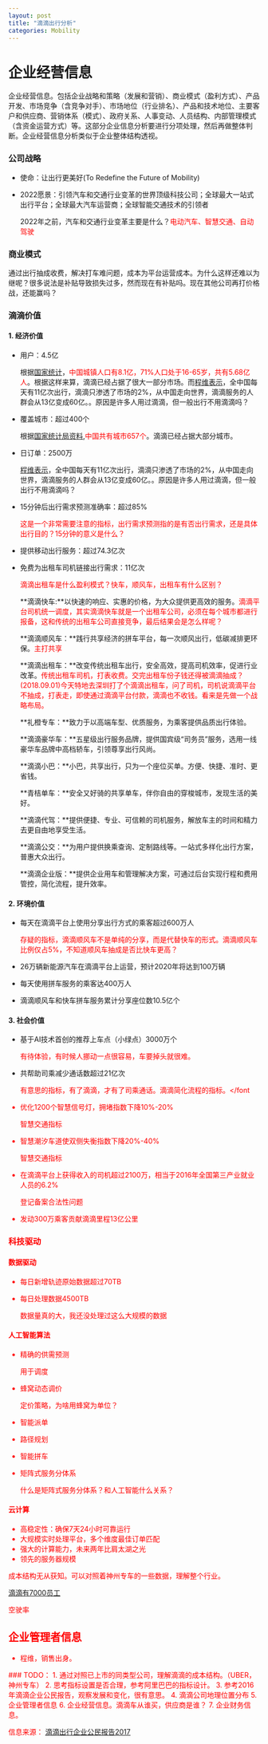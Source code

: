 ```yaml
---
layout: post
title: "滴滴出行分析"
categories: Mobility
---
```


# 企业经营信息

企业经营信息。包括企业战略和策略（发展和营销）、商业模式（盈利方式）、产品开发、市场竞争（含竞争对手）、市场地位（行业排名）、产品和技术地位、主要客户和供应商、营销体系（模式）、政府关系、人事变动、人员结构、内部管理模式（含资金运营方式）等。这部分企业信息分析要进行分项处理，然后再做整体判断。企业经营信息分析类似于企业整体结构透视。

### 公司战略
- 使命：让出行更美好(To Redefine the Future of Mobility)
- 2022愿景：引领汽车和交通行业变革的世界顶级科技公司；全球最大一站式出行平台；全球最大汽车运营商；全球智能交通技术的引领者

    2022年之前，汽车和交通行业变革主要是什么？<font color="red">电动汽车、智慧交通、自动驾驶</font>

### 商业模式
通过出行抽成收费，解决打车难问题，成本为平台运营成本。为什么这样还难以为继呢？很多说法是补贴导致损失过多，然而现在有补贴吗。现在其他公司再打价格战，还能赢吗？

### 滴滴价值
#### 1. 经济价值
- 用户：4.5亿  

    根据[国家统计](http://www.gov.cn/xinwen/2018-02/28/content_5269506.htm)，<font color="red">中国城镇人口有8.1亿，71%人口处于16-65岁，共有5.68亿人</font>。根据这样来算，滴滴已经占据了很大一部分市场。而[程维表示](http://www.pinchain.com/article/153931)，全中国每天有11亿次出行，滴滴只渗透了市场的2%，从中国走向世界，滴滴服务的人群会从13亿变成60亿。。原因是许多人用过滴滴，但一般出行不用滴滴吗？

- 覆盖城市：超过400个

    根据[国家统计局资料](http://news.163.com/17/0712/00/CP3SPPFT000187VI.html),<font color='red'>中国共有城市657个</font>。滴滴已经占据大部分城市。

- 日订单：2500万

    [程维表示](http://www.pinchain.com/article/153931)，全中国每天有11亿次出行，滴滴只渗透了市场的2%，从中国走向世界，滴滴服务的人群会从13亿变成60亿。。原因是许多人用过滴滴，但一般出行不用滴滴吗？

- 15分钟后出行需求预测准确率：超过85% 

    <font color='red'>这是一个非常需要注意的指标，出行需求预测指的是有否出行需求，还是具体出行目的？15分钟的意义是什么？</font>

- 提供移动出行服务：超过74.3亿次
- 免费为出租车司机链接出行需求：11亿次

    <font color='red'>滴滴出租车是什么盈利模式？快车，顺风车，出租车有什么区别？</font>

    **滴滴快车:**以快速的响应、实惠的价格，为大众提供更高效的服务。<font color='red'>滴滴平台司机统一调度，其实滴滴快车就是一个出租车公司，必须在每个城市都进行报备，这和传统的出租车公司直接竞争，最后结果会是怎么样呢？</font>

    **滴滴顺风车：**践行共享经济的拼车平台，每一次顺风出行，低碳减排更环保。<font color='red'>主打共享</font>

    **滴滴出租车：**改变传统出租车出行，安全高效，提高司机效率，促进行业改革。<font color='red'>传统出租车司机，打表收费。交完出租车份子钱还得被滴滴抽成？(2018.09.01)今天特地去深圳打了个滴滴出租车，问了司机，司机说滴滴平台不抽成，打表走，即使通过滴滴平台付款，滴滴也不收钱。看来是先做一个战略布局。</font>

    **礼橙专车：**致力于以高端车型、优质服务，为乘客提供品质出行体验。

    **滴滴豪华车：**五星级出行服务品牌，提供国宾级“司务员”服务，选用一线豪华车品牌中高档轿车，引领尊享出行风尚。

    **滴滴小巴：**小巴，共享出行，只为一个座位买单。方便、快捷、准时、更省钱。

    **青桔单车：**安全又好骑的共享单车，伴你自由的穿梭城市，发现生活的美好。

    **滴滴代驾：**提供便捷、专业、可信赖的司机服务，解放车主的时间和精力去更自由地享受生活。

    **滴滴公交：**为用户提供换乘查询、定制路线等。一站式多样化出行方案，普惠大众出行。

    **滴滴企业版：**提供企业用车和管理解决方案，可通过后台实现行程和费用管控，简化流程，提升效率。

#### 2. 环境价值
- 每天在滴滴平台上使用分享出行方式的乘客超过600万人 

    <font color='red'>存疑的指标，滴滴顺风车不是单纯的分享，而是代替快车的形式。滴滴顺风车比例仅占5%，不知道顺风车抽成是否比快车更高？</font>

- 26万辆新能源汽车在滴滴平台上运营，预计2020年将达到100万辆
- 每天使用拼车服务的乘客达400万人
- 滴滴顺风车和快车拼车服务累计分享座位数10.5亿个

#### 3. 社会价值
- 基于AI技术首创的推荐上车点（小绿点）3000万个

    <font color='red'>有待体验，有时候人挪动一点很容易，车要掉头就很难。</font>

- 共帮助司乘减少通话数超过21亿次

    <font color='red'>有意思的指标，有了滴滴，才有了司乘通话。滴滴简化流程的指标。</font

- 优化1200个智慧信号灯，拥堵指数下降10%-20% 

    <font color='red'>智慧交通指标</font>

- 智慧潮汐车道使双侧失衡指数下降20%-40%

    <font color='red'>智慧交通指标</font>

- 在滴滴平台上获得收入的司机超过2100万，相当于2016年全国第三产业就业人员的6.2%

    <font color='red'>登记备案合法性问题</font>

- 发动300万乘客贡献滴滴里程13亿公里

### 科技驱动
#### 数据驱动
- 每日新增轨迹原始数据超过70TB
- 每日处理数据4500TB

    <font color='red'>数据量真的大，我还没处理过这么大规模的数据</font>

#### 人工智能算法
- 精确的供需预测

    <font color='red'>用于调度</font>

- 蜂窝动态调价

    <font color='red'>定价策略，为啥用蜂窝为单位？</font>

- 智能派单
- 路径规划
- 智能拼车
- 矩阵式服务分体系

    <font color='red'>什么是矩阵式服务分体系？和人工智能什么关系？</font>

#### 云计算
- 高稳定性：确保7天24小时可靠运行
- 大规模实时处理平台，多个维度最佳订单匹配
- 强大的计算能力，未来两年比肩太湖之光
- 领先的服务器规模


<font color="red">成本结构无从获知。</font>可以对照着神州专车的一些数据，理解整个行业。

[滴滴有7000员工](http://news.zol.com.cn/654/6545950.html)

空驶率


## 企业管理者信息

- 程维，销售出身。

<font color="red">
### TODO：
</font>
1. 通过对照已上市的同类型公司，理解滴滴的成本结构。（UBER，神州专车）
2. 思考指标设置是否合理，参考阿里巴巴的指标设计。
3. 参考2016年滴滴企业公民报告，观察发展和变化，很有意思。
4. 滴滴公司地理位置分布
5. 企业管理者信息
6. 企业经营信息。滴滴车从谁买，供应商是谁？
7. 企业财务信息。


信息来源：
[滴滴出行企业公民报告2017](https://www.didiglobal.com/news/newsDetail?id=384&type=news)